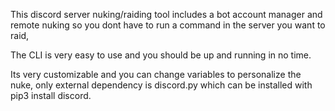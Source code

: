 This discord server nuking/raiding tool includes a bot account manager 
and remote nuking so you dont have to run a command in the server you want to raid,

The CLI is very easy to use and you should be up and running in no time.

Its very customizable and you can change variables to personalize the nuke,
only external dependency is discord.py which can be installed with pip3 install discord.
